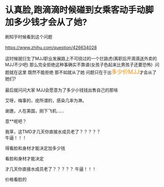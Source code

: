 # 认真脸,跑滴滴时候碰到女乘客动手动脚加多少钱才会从了她?


刷知乎时候看到这个问题<br />
<br />
https://www.zhihu.com/question/426634028<br />
<br />
这时候就衍生了MJJ职业发展路上不可绕过的一个拦路虎(离职后开滴滴送外卖的MJJ不少吧) 那么完全拒绝这种事确实不靠谱(女孩子色起来比男孩子还要恐怖)&nbsp;&nbsp;问题就在这里 既然不能拒绝 那不如就从了她 问题只在于出<font color="DarkOrange"><font size="4">多少价MJJ</font></font>才会从了她们?<br />
<br />
最后就问问大家 MJJ会愿意为了多少小钱钱出售自己的那啥

艾呀，梅事的，疣所谓的，感染几率为淋。 

谢邀，人在美国，刚下飞机……

意**呢吧？

我草，这TMD才几天你直接水成员老了？？？？？<br />
牛逼！！！

得看脸和身材才能决定加多少钱

看脸和身材才能决定<img id="aimg_u646k" onclick="zoom(this, this.src, 0, 0, 0)" class="zoom" src="https://cdn.jsdelivr.net/gh/hishis/forum-master/public/images/patch.gif" onmouseover="img_onmouseoverfunc(this)" onload="thumbImg(this)" border="0" alt="" />

才几天你直接水成员老了？？？？？ 牛逼！！！

价格看脸的<img id="aimg_GcfyH" onclick="zoom(this, this.src, 0, 0, 0)" class="zoom" src="https://cdn.jsdelivr.net/gh/hishis/forum-master/public/images/patch.gif" onmouseover="img_onmouseoverfunc(this)" onload="thumbImg(this)" border="0" alt="" />
